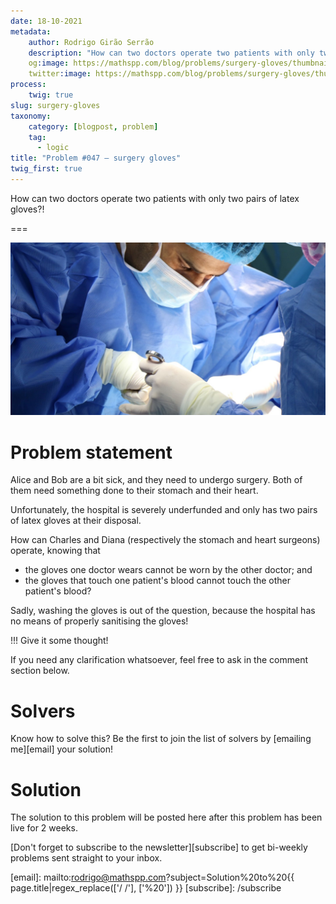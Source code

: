 ```yaml
---
date: 18-10-2021
metadata:
    author: Rodrigo Girão Serrão
    description: "How can two doctors operate two patients with only two pairs of latex gloves?!"
    og:image: https://mathspp.com/blog/problems/surgery-gloves/thumbnail.png
    twitter:image: https://mathspp.com/blog/problems/surgery-gloves/thumbnail.png
process:
    twig: true
slug: surgery-gloves
taxonomy:
    category: [blogpost, problem]
    tag:
      - logic
title: "Problem #047 – surgery gloves"
twig_first: true
---
```


How can two doctors operate two patients with only two pairs of latex gloves?!

===

![A picture of a doctor wearing latex gloves.](thumbnail.png "Photo by Jafar Ahmed on Unsplash.")

# Problem statement

Alice and Bob are a bit sick,
and they need to undergo surgery.
Both of them need something done to their stomach and their heart.

Unfortunately, the hospital is severely underfunded and only has two pairs
of latex gloves at their disposal.

How can Charles and Diana (respectively the stomach and heart surgeons) operate,
knowing that

 - the gloves one doctor wears cannot be worn by the other doctor; and
 - the gloves that touch one patient's blood cannot touch the other patient's blood?

Sadly, washing the gloves is out of the question,
because the hospital has no means of properly sanitising the gloves!


!!! Give it some thought!

If you need any clarification whatsoever, feel free to ask in the comment section below.


# Solvers

Know how to solve this?
Be the first to join the list of solvers by [emailing me][email] your solution!

<!--
Congratulations to the ones that solved this problem correctly and, in particular, to the ones
who sent me their correct solutions:

 - 

Join the list of solvers by [emailing me][email] your solution!
-->


# Solution

The solution to this problem will be posted here after this problem has been live for 2 weeks.

[Don't forget to subscribe to the newsletter][subscribe] to get bi-weekly
problems sent straight to your inbox.

[email]: mailto:rodrigo@mathspp.com?subject=Solution%20to%20{{ page.title|regex_replace(['/ /'], ['%20']) }}
[subscribe]: /subscribe
